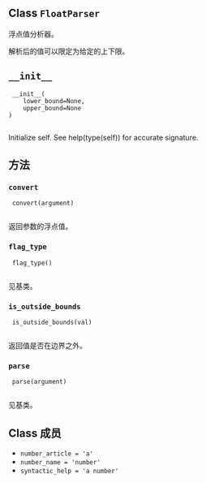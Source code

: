 

## Class  `FloatParser` 
浮点值分析器。

解析后的值可以限定为给定的上下限。

##  `__init__` 


```
 __init__(
    lower_bound=None,
    upper_bound=None
)
 
```

Initialize self.  See help(type(self)) for accurate signature.

## 方法


###  `convert` 


```
 convert(argument)
 
```

返回参数的浮点值。

###  `flag_type` 


```
 flag_type()
 
```

见基类。

###  `is_outside_bounds` 


```
 is_outside_bounds(val)
 
```

返回值是否在边界之外。

###  `parse` 


```
 parse(argument)
 
```

见基类。

## Class 成员
-  `number_article = 'a'`  
-  `number_name = 'number'`  
-  `syntactic_help = 'a number'`  
